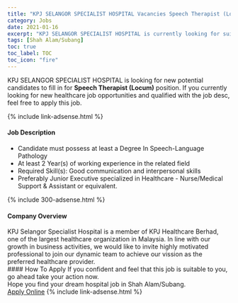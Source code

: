 ```yaml
---
title: "KPJ SELANGOR SPECIALIST HOSPITAL Vacancies Speech Therapist (Locum)" 
category: Jobs 
date: 2021-01-16 
excerpt: "KPJ SELANGOR SPECIALIST HOSPITAL is currently looking for suitable person to fill in the Speech Therapist (Locum) which positioned at Shah Alam/Subang" 
tags: [Shah Alam/Subang] 
toc: true 
toc_label: TOC 
toc_icon: "fire" 
--- 
```


<p>KPJ SELANGOR SPECIALIST HOSPITAL is looking for new potential candidates to fill in for <b>Speech Therapist (Locum)</b> position. If you currently looking for new healthcare job opportunities and qualified with the job desc, feel free to apply this job.
</p>{% include link-adsense.html %} 
<div><div><h4>Job Description</h4></div><div><div><span><div><ul><li>Candidate must possess at least a Degree In Speech-Language Pathology</li><li>At least 2 Year(s) of working experience in the related field</li><li>Required Skill(s): Good communication and interpersonal skills</li><li>Preferably Junior Executive specialized in Healthcare - Nurse/Medical Support &amp; Assistant or equivalent.</li></ul></div></span></div></div></div> 
{% include 300-adsense.html %} 
<div><div><h4>Company Overview</h4></div><div><div><span><div><div>KPJ Selangor Specialist Hospital is a member of KPJ Healthcare Berhad, one of the largest healthcare organization in Malaysia. In line with our growth in business activities, we would like to invite highly motivated professional to join our dynamic team to achieve our vission as the preferred healthcare provider.</div></div></span></div></div></div> 
#### How To Apply 
If you confident and feel that this job is suitable to you, go ahead take your action now. <br/> 
Hope you find your dream hospital job in Shah Alam/Subang. <br/> 
<a href="https://www.jobstreet.com.my/en/job/speech-therapist-locum-4464220?jobId=jobstreet-my-job-4464220&sectionRank=12&token=0~bae254d7-0f48-4a17-b7bd-2f037b5a283c&fr=SRP%20View%20In%20New%20Ta" class="btn btn--warning" target="_blank" rel="nofollow noopenner">Apply Online</a> 
{% include link-adsense.html %} 